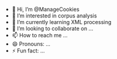 - 👋 Hi, I’m @ManageCookies
- 👀 I’m interested in corpus analysis
- 🌱 I’m currently learning XML processing
- 💞️ I’m looking to collaborate on ...
- 📫 How to reach me ...
- 😄 Pronouns: ...
- ⚡ Fun fact: ...

<!---
ManageCookies/ManageCookies is a ✨ special ✨ repository because its `README.md` (this file) appears on your GitHub profile.
You can click the Preview link to take a look at your changes.
--->
